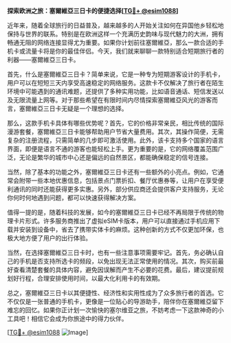 **探索欧洲之旅：塞爾維亞三日卡的便捷选择[[TG💪+ @esim1088](https://t.me/s/esim1088)]**

近年来，随着全球旅行的日益普及，越来越多的人开始关注如何在异国他乡轻松地保持与世界的联系。特别是在欧洲这样一个充满历史韵味与现代魅力的大洲，拥有畅通无阻的网络连接显得尤为重要。如果你计划前往塞爾維亞，那么一款合适的手机卡或流量卡将是你的最佳伴侣。今天，我们就来聊聊一款特别适合短期旅行者的利器——塞爾維亞三日卡。

首先，什么是塞爾維亞三日卡？简单来说，它是一种专为短期游客设计的手机卡，用户可以在短短三天内享受高速稳定的网络服务。这款卡不仅解决了旅行者在陌生环境中可能遇到的通讯难题，还提供了多种实用功能，比如语音通话、短信发送以及无限流量上网等。对于那些希望在有限时间内尽情探索塞爾維亞风光的游客而言，塞爾維亞三日卡无疑是一个理想的选择。

那么，这款手机卡具体有哪些优势呢？首先，它的价格非常亲民，相比传统的国际漫游套餐，塞爾維亞三日卡能够帮助用户节省大量费用。其次，其操作简便，无需复杂的注册流程，只需简单的几步即可激活使用。此外，该卡支持多个国家的语言界面，即便是语言不通的游客也能轻松上手。更为重要的是，它的网络覆盖范围广泛，无论是繁华的城市中心还是偏远的自然景区，都能确保稳定的信号连接。

当然，除了基本的功能之外，塞爾維亞三日卡还有一些额外的小亮点。例如，它通常会附带一些本地优惠信息，包括景点门票折扣、餐厅优惠券等，让用户在享受便利通讯的同时还能获得更多实惠。另外，部分供应商还会提供客户支持服务，无论你何时何地遇到问题，都可以快速获得解决方案。

值得一提的是，随着科技的发展，如今的塞爾維亞三日卡已经不再局限于传统的物理卡片形式。许多服务商推出了虚拟eSIM卡版本，用户可以直接通过手机应用下载并安装到设备中，省去了携带实体卡的麻烦。这种创新的方式不仅更加环保，也极大地方便了用户的出行体验。

当然，在选择塞爾維亞三日卡时，也有一些注意事项需要牢记。首先，务必确认自己的手机是否支持所选卡的频段，以免出现无法正常使用的情况。其次，购买前最好查看清楚套餐的具体内容，避免因误解而产生不必要的花费。最后，建议提前规划好行程，合理安排使用时间，以最大化利用卡的有效期。

总之，塞爾維亞三日卡以其便捷性、经济性和实用性成为了众多旅行者的首选。它不仅仅是一张普通的手机卡，更像是一位贴心的导游助手，陪伴你在塞爾維亞留下难忘的回忆。如果你正计划一次愉快的塞尔维亚之旅，不妨考虑一下这款神奇的小工具吧！相信它会成为你旅途中的得力伙伴。

[[TG💪+ @esim1088](https://t.me/s/esim1088) ![Image](https://i.postimg.cc/4NQfJmqS/Snipaste-2025-05-13-00-14-12.png)]